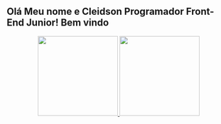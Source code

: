 ## Olá Meu nome e Cleidson Programador Front-End Junior! Bem vindo
<div align="center">
  <a href="https://github.com/Cleidsonpvp">
  <img height="180em" src="https://github-readme-stats.vercel.app/api?username=Cleidson&show_icons=false&theme=dracula&include_all_commits=true&count_private=true"/>
  <img height="180em" src="https://github-readme-stats.vercel.app/api/top-langs/?username=Cleidson&layout=compact&langs_count=7&theme=dracula"/>
</div>
